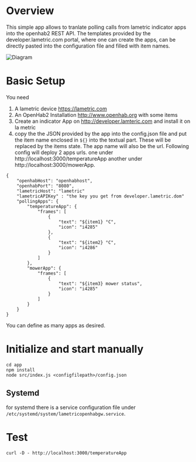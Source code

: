 # Overview

This simple app allows to tranlate polling calls from lametric indicator apps into the openhab2 REST API.
The templates provided by the developer.lametric.com portal, where one can create the apps, can be directly pasted into the configuration file and filled with item names.

![Diagram](https://www.draw.io/?lightbox=1&highlight=0000ff&edit=_blank&layers=1&nav=1&title=Untitled%20Diagram.drawio#R7VjRbtowFP0aHlfFDkngcYOu29SKSpXW9mkysUushjhyTIF%2B%2FRxiJ7EDpdA0MGlP%2BB7sG%2Fuccy8mPXc0X11xlEY3DJO4Bx286rnjHoQAQCA%2FcmRdIIHvF8CMU6wmVcAdfSUKdBS6oJhkxkTBWCxoaoIhSxISCgNDnLOlOe2JxeZTUzQjDeAuRHETvadYRAU6gEGF%2FyB0FuknA39YfDNHerI6SRYhzJY1yL3suSPOmChG89WIxDl5mpdi3fcd35Yb4yQR71kwmY5%2BRUtIh38e4M9x9vr7agC%2BqCwvKF6oA18jGd8QwWmo9i3Wmgx5hDQfhoup%2FPi2jKggdykKc2wp9ZdYJOaxjIAcTtkiwQRfT0sAhc8znqOThYhpQhSOEX%2BeyDRU5CZxLhzPBOEGzWeq3RIuyGonDaAkV7qSsLk8y1pOUQt8JYfyI%2FBUvKzUhQOFRTVlNYaUoWZl5opzOVC0HyAB3CLBfMP%2FJCVJhKZX9w0h9jCPsrSohSe6Irgd3vrANYmDTeJAfwtxJdg6c26DOcXYOfDlQ%2Bfc%2BOo3%2BGoQRRL8Ne%2BaeZHHKMtkEzCYKhYQ3GiaFi0yKVvwkLyxG93NEZ8Rsa8%2BmjTXaPS2sKgxTmIk6Iu53W3MqifcMioPsqtbuK6lTXFKtajefK08AJiJGu2koKGRaKNzeerjpfe6lH6vpO4pJfU8q5ENj9TU9%2FwLz0wVdKuq%2F3FVyYqKh9r4cfNb6wY6HueHdXSwrgW3hFN5AMIV1mJrOGnJe77pD%2Bgc6w8tR%2BkO2Kk7gu5q%2FlxqufzbcLhWztuJPlmrQQuVnMgtPNSDopaDwUADVTFvonU9sssZoyzK70Jt9%2F6T%2BsW%2BxEIdH%2BoXtw%2BsREGnfhl%2B3C%2BGwLvM04fgGPO06JfTXv%2FsS7x9bXuvXzz7b2fH9z%2Fdzv51w5yLEaADjjSC%2FYtl3y4%2B2wjNNz7%2FjfARI9gpjjYCbMsIMqzeKhbTq3ez7uVf)

# Basic Setup

You need
1) A lametric device https://lametric.com
2) An OpenHab2 Installation http://www.openhab.org with some items
3) Create an indicator App on http://developer.lamteric.com and install it on la metric
4) copy the the JSON provided by the app into the config.json file and put the item name enclosed in `${}` into the textual part. These will be replaced by the items state. The app name will also be the url. Following config will deploy 2 apps urls. one under http://localhost:3000/temperatureApp another under http://localhost:3000/mowerApp.

```
{
    "openhabHost": "openhabhost",
    "openhabPort": "8080",
    "lametricHost": "lametric"
    "lametricAPIKey" : "the key you get from developer.lametric.dom"
    "pollingApps": {
        "temperatureApp": {
            "frames": [
                {
                    "text": "${item1} °C",
                    "icon": "i4285"
                },
                {
                    "text": "${item2} °C",
                    "icon": "i4286"
                }
            ]
        },
        "mowerApp": {
            "frames": [
                {
                    "text": "${item3} mower status",
                    "icon": "i4285"
                }
            ]
        }
    }
}
```

You can define as many apps as desired.


# Initialize and start manually

````
cd app
npm install
node src/index.js <configfilepath>/config.json
````

## Systemd

for systemd there is a service configuration file under ``/etc/systemd/system/lametricopenhabgw.service``.

# Test
````
curl -D - http://localhost:3000/temperatureApp
```` 
